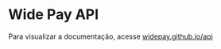 # Wide Pay API

Para visualizar a documentação, acesse <a href="https://widepay.github.io/api">widepay.github.io/api</a>